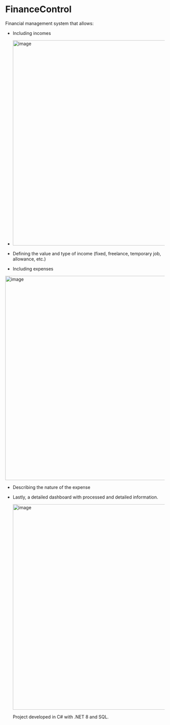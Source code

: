 # FinanceControl


Financial management system that allows:

- Including incomes
- 
  <img width="648" alt="image" src="https://github.com/ikrypty/FinanceControl/assets/98048642/f49258fb-ddb9-42cc-b6a5-51a6a2fec3f4">
  
- Defining the value and type of income (fixed, freelance, temporary job, allowance, etc.)
- Including expenses
  
 <img width="645" alt="image" src="https://github.com/ikrypty/FinanceControl/assets/98048642/c7e05f85-6866-4f22-a220-f8c4c9e448b3">
 
- Describing the nature of the expense
- Lastly, a detailed dashboard with processed and detailed information.
  
  <img width="649" alt="image" src="https://github.com/ikrypty/FinanceControl/assets/98048642/8b74a6c0-8d18-4316-abda-7df35a557568">



  Project developed in C# with .NET 8 and SQL.
